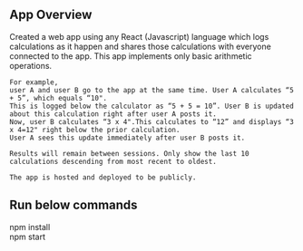 ## App Overview
Created a web app using any React (Javascript) language which logs calculations as it happen and shares those calculations with everyone connected to the app. This app implements only basic arithmetic operations.

```
For example, 
user A and user B go to the app at the same time. User A calculates “5 + 5”, which equals “10".
This is logged below the calculator as “5 + 5 = 10”. User B is updated about this calculation right after user A posts it. 
Now, user B calculates “3 x 4".This calculates to “12” and displays “3 x 4=12" right below the prior calculation. 
User A sees this update immediately after user B posts it.

Results will remain between sessions. Only show the last 10 calculations descending from most recent to oldest. 

The app is hosted and deployed to be publicly.
```

## Run below commands

npm install </br>
npm start

